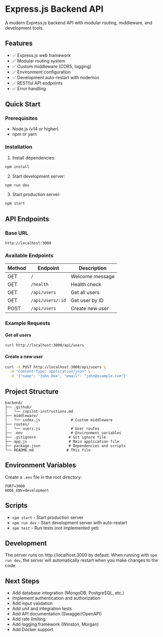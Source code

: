 # Express.js Backend API

A modern Express.js backend API with modular routing, middleware, and development tools.

## Features

- ✅ Express.js web framework
- ✅ Modular routing system
- ✅ Custom middleware (CORS, logging)
- ✅ Environment configuration
- ✅ Development auto-restart with nodemon
- ✅ RESTful API endpoints
- ✅ Error handling

## Quick Start

### Prerequisites

- Node.js (v14 or higher)
- npm or yarn

### Installation

1. Install dependencies:

```bash
npm install
```

2. Start development server:

```bash
npm run dev
```

3. Start production server:

```bash
npm start
```

## API Endpoints

### Base URL

```
http://localhost:3000
```

### Available Endpoints

| Method | Endpoint         | Description     |
| ------ | ---------------- | --------------- |
| GET    | `/`              | Welcome message |
| GET    | `/health`        | Health check    |
| GET    | `/api/users`     | Get all users   |
| GET    | `/api/users/:id` | Get user by ID  |
| POST   | `/api/users`     | Create new user |

### Example Requests

#### Get all users

```bash
curl http://localhost:3000/api/users
```

#### Create a new user

```bash
curl -X POST http://localhost:3000/api/users \
  -H "Content-Type: application/json" \
  -d '{"name": "John Doe", "email": "john@example.com"}'
```

## Project Structure

```
backend/
├── .github/
│   └── copilot-instructions.md
├── middleware/
│   └── index.js              # Custom middleware
├── routes/
│   └── users.js              # User routes
├── .env                      # Environment variables
├── .gitignore               # Git ignore file
├── app.js                   # Main application file
├── package.json             # Dependencies and scripts
└── README.md               # This file
```

## Environment Variables

Create a `.env` file in the root directory:

```env
PORT=3000
NODE_ENV=development
```

## Scripts

- `npm start` - Start production server
- `npm run dev` - Start development server with auto-restart
- `npm test` - Run tests (not implemented yet)

## Development

The server runs on http://localhost:3000 by default. When running with `npm run dev`, the server will automatically restart when you make changes to the code.

## Next Steps

- Add database integration (MongoDB, PostgreSQL, etc.)
- Implement authentication and authorization
- Add input validation
- Add unit and integration tests
- Add API documentation (Swagger/OpenAPI)
- Add rate limiting
- Add logging framework (Winston, Morgan)
- Add Docker support
